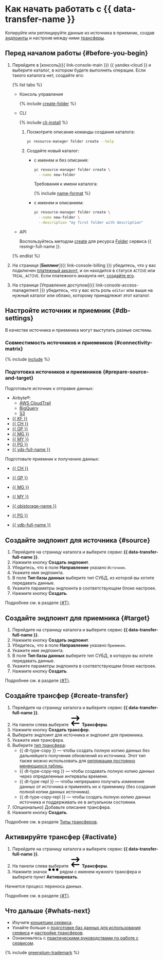 # Как начать работать с {{ data-transfer-name }}

Копируйте или реплицируйте данные из источника в приемник, создав [эндпоинты](concepts/index.md#endpoint) и настроив между ними [трансферы](concepts/index.md#transfer).


## Перед началом работы {#before-you-begin}

1. Перейдите в [консоль]({{ link-console-main }}) {{ yandex-cloud }} и выберите каталог, в котором будете выполнять операции. Если такого каталога нет, создайте его:

    {% list tabs %}

    - Консоль управления

         {% include [create-folder](../_includes/create-folder.md) %}

    - CLI

         {% include [cli-install](../_includes/cli-install.md) %}

        1. Посмотрите описание команды создания каталога:

            ```bash
            yc resource-manager folder create --help
            ```

        1. Создайте новый каталог:

            * с именем и без описания:

                 ```bash
                 yc resource-manager folder create \
                   --name new-folder
                 ```

                 Требования к имени каталога:

                 {% include [name-format](../_includes/name-format.md) %}

            * с именем и описанием:

                ```bash
                yc resource-manager folder create \
                  --name new-folder \
                  --description "my first folder with description"
                ```

    - API

        Воспользуйтесь методом [create](../resource-manager/api-ref/Folder/create.md) для ресурса [Folder](../resource-manager/api-ref/Folder/index.md) сервиса {{ resmgr-full-name }}.

    {% endlist %}


1. На странице [**Биллинг**]({{ link-console-billing }}) убедитесь, что у вас подключен [платежный аккаунт](../billing/concepts/billing-account.md), и он находится в статусе `ACTIVE` или `TRIAL_ACTIVE`. Если платежного аккаунта нет, [создайте его](../billing/quickstart/index.md#create_billing_account).
1. На странице [Управление доступом]({{ link-console-access-management }}) убедитесь, что у вас есть роль `editor` или выше на нужный каталог или облако, которому принадлежит этот каталог.


## Настройте источник и приемник {#db-settings}

В качестве источника и приемника могут выступать разные системы.

### Совместимость источников и приемников {#connectivity-matrix}

{% include [include](../_includes/data-transfer/connectivity-marix.md) %}

### Подготовка источников и приемников {#prepare-source-and-target}

Подготовьте источник к отправке данных:

* Airbyte®:
    * [AWS CloudTrail](operations/prepare.md#source-aws)
    * [BigQuery](operations/prepare.md#source-bigquery)
    * [S3](operations/prepare.md#source-s3)
* [{{ KF }}](operations/prepare.md#source-kf)
* [{{ CH }}](operations/prepare.md#source-ch)
* [{{ GP }}](operations/prepare.md#source-gp)
* [{{ MG }}](operations/prepare.md#source-mg)
* [{{ MY }}](operations/prepare.md#source-my)
* [{{ PG }}](operations/prepare.md#source-pg)
* [{{ yds-full-name }}](operations/prepare.md#source-yds)

Подготовьте приемник к получению данных:

* [{{ CH }}](operations/prepare.md#target-ch)
* [{{ GP }}](operations/prepare.md#target-gp)
* [{{ MG }}](operations/prepare.md#target-mg)
* [{{ MY }}](operations/prepare.md#target-my)
* [{{ objstorage-name }}](operations/prepare.md#target-storage)
* [{{ PG }}](operations/prepare.md#target-pg)


* [{{ ydb-full-name }}](operations/prepare.md#target-ydb)


## Создайте эндпоинт для источника {#source}

1. Перейдите на страницу каталога и выберите сервис **{{ data-transfer-full-name }}**.
1. Нажмите кнопку **Создать эндпоинт**.
1. Убедитесь, что в поле **Направление** указано `Источник`.
1. Укажите имя эндпоинта.
1. В поле **Тип базы данных** выберите тип СУБД, из которой вы хотите передавать данные.
1. Укажите параметры эндпоинта в соответствующем блоке настроек.
1. Нажмите кнопку **Создать**.

Подробнее см. в разделе [{#T}](operations/endpoint/index.md).

## Создайте эндпоинт для приемника {#target}

1. Перейдите на страницу каталога и выберите сервис **{{ data-transfer-full-name }}**.
1. Нажмите кнопку **Создать эндпоинт**.
1. Убедитесь, что в поле **Направление** указано `Приемник`.
1. Укажите имя эндпоинта.
1. В поле **Тип базы данных** выберите тип СУБД, в которую вы хотите передавать данные.
1. Укажите параметры эндпоинта в соответствующем блоке настроек.
1. Нажмите кнопку **Создать**.

Подробнее см. в разделе [{#T}](./operations/endpoint/index.md).

## Создайте трансфер {#create-transfer}

1. Перейдите на страницу каталога и выберите сервис **{{ data-transfer-full-name }}**.
1. На панели слева выберите ![image](../_assets/data-transfer/transfer.svg) **Трансферы**.
1. Нажмите кнопку **Создать трансфер**.
1. Выберите эндпоинт для источника и эндпоинт для приемника.
1. Укажите имя трансфера.
1. Выберите [тип трансфера](./concepts/index.md#transfer-type.md):
    * {{ dt-type-copy }} — чтобы создать полную копию данных без дальнейшего получения обновлений из источника. Этот тип также можно использовать для [репликации постоянно меняющихся таблиц](concepts/transfer-lifecycle.md#select-transfer-type).
    * {{ dt-type-copy-reg }} — чтобы создавать полную копию данных через определенные интервалы времени.
    * {{ dt-type-repl }} — чтобы непрерывно получать изменения данных от источника и применять их к приемнику (без создания полной копии данных источника).
    * {{ dt-type-copy-repl }} — чтобы создать полную копию данных источника и поддерживать ее в актуальном состоянии.
1. (Опционально) Добавьте описание трансфера.
1. Нажмите кнопку **Создать**.

Подробнее см. в разделе [Типы трансферов](./concepts/transfer-lifecycle.md#transfer-types).

## Активируйте трансфер {#activate}

1. Перейдите на страницу каталога и выберите сервис **{{ data-transfer-full-name }}**.
1. На панели слева выберите ![image](../_assets/data-transfer/transfer.svg) **Трансферы**.
1. Нажмите значок ![ellipsis](../_assets/horizontal-ellipsis.svg) рядом с именем нужного трансфера и выберите пункт **Активировать**.

Начнется процесс переноса данных.

Подробнее см. в разделе [{#T}](operations/transfer.md).

## Что дальше {#whats-next}

* Изучите [концепции сервиса](concepts/index.md).
* Узнайте больше о [подготовке баз данных для использования сервиса](operations/prepare.md) и [настройке трансферов](operations/transfer.md).
* Ознакомьтесь с [практическими руководствами по работе с сервисом](tutorials/index.md).

{% include [greenplum-trademark](../_includes/mdb/mgp/trademark.md) %}
